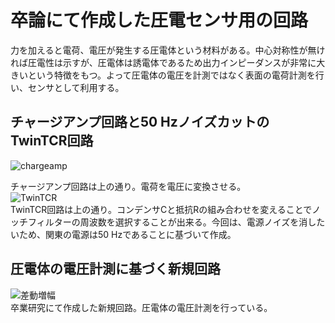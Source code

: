 # 卒論にて作成した圧電センサ用の回路
力を加えると電荷、電圧が発生する圧電体という材料がある。中心対称性が無ければ圧電性は示すが、圧電体は誘電体であるため出力インピーダンスが非常に大きいという特徴をもつ。よって圧電体の電圧を計測ではなく表面の電荷計測を行い、センサとして利用する。
## チャージアンプ回路と50 HzノイズカットのTwinTCR回路
![chargeamp](https://user-images.githubusercontent.com/43879424/127097449-987aae51-a448-4a72-a7f9-6b7a19f854bc.jpg)

チャージアンプ回路は上の通り。電荷を電圧に変換させる。<br>
![TwinTCR](https://user-images.githubusercontent.com/43879424/127098384-d3f10031-cab2-4e95-baa6-ee736f62c8c3.jpg)
<br>
TwinTCR回路は上の通り。コンデンサCと抵抗Rの組み合わせを変えることでノッチフィルターの周波数を選択することが出来る。今回は、電源ノイズを消したいため、関東の電源は50 Hzであることに基づいて作成。
## 圧電体の電圧計測に基づく新規回路
![差動増幅](https://user-images.githubusercontent.com/43879424/127250575-86b1a894-6e82-4b90-ae7e-07dc93c68567.jpg)
<br>
卒業研究にて作成した新規回路。圧電体の電圧計測を行っている。
